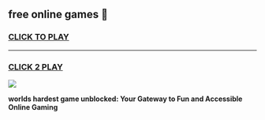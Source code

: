 
## free online games 👋
<h3>
<a href="https://premium.freeplayer.one?title=free_online_games&ref=13F">CLICK TO PLAY</a></h3>
<hr>

<h3>
<a href="https://premium.freeplayer.one?title=free_online_games&ref=13F">CLICK 2 PLAY</a>
  
</h3>

<a href="https://premium.freeplayer.one?title=free_online_games&ref=12F/"><img src="https://clearcache.store/games.png"></a>


**worlds hardest game unblocked: Your Gateway to Fun and Accessible Online Gaming**
